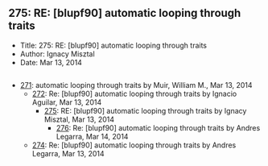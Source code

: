 ## 275: RE: [blupf90] automatic looping through traits

- Title: 275: RE: [blupf90] automatic looping through traits
- Author: Ignacy Misztal
- Date: Mar 13, 2014
```

```

- [271](0271.md): automatic looping through traits by Muir, William M., Mar 13, 2014
    - [272](0272.md): Re: [blupf90] automatic looping through traits by Ignacio Aguilar, Mar 13, 2014
        - [275](0275.md): RE: [blupf90] automatic looping through traits by Ignacy Misztal, Mar 13, 2014
            - [276](0276.md): Re: [blupf90] automatic looping through traits by Andres Legarra, Mar 14, 2014
    - [274](0274.md): Re: [blupf90] automatic looping through traits by Andres Legarra, Mar 13, 2014
